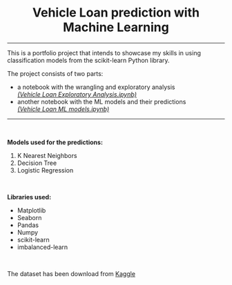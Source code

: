 <center> <h1> Vehicle Loan prediction with Machine Learning </h1> </center>

---
This is a portfolio project that intends to showcase my skills in using classification models from the scikit-learn Python library.
 <br>

The project consists of two parts:
+ a notebook with the wrangling and exploratory analysis<br>
    [*(Vehicle Loan Exploratory Analysis.ipynb)*](https://github.com/RobCzikkel/Vehicle-Loan-ML-project/blob/main/Vehicle%20Loan%20Exploratory%20Analysis.ipynb)
+ another notebook with the ML models and their predictions<br>
    [*(Vehicle Loan ML models.ipynb)*](https://github.com/RobCzikkel/Vehicle-Loan-ML-project/blob/main/Vehicle%20Loan%20ML%20models.ipynb) 


___

<br>

**Models used for the predictions:**
1. K Nearest Neighbors
2. Decision Tree
3. Logistic Regression

<br>

**Libraries used:**
+ Matplotlib
+ Seaborn
+ Pandas
+ Numpy
+ scikit-learn 
+ imbalanced-learn

<br>

The dataset has been download from [Kaggle](https://www.kaggle.com/avikpaul4u/vehicle-loan-default-prediction)
